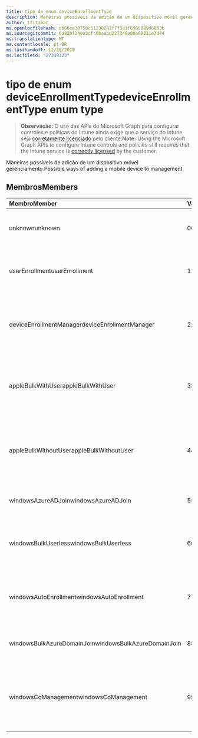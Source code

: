 ```yaml
---
title: tipo de enum deviceEnrollmentType
description: Maneiras possíveis de adição de um dispositivo móvel gerenciamento.
author: tfitzmac
ms.openlocfilehash: db66ca30758c11230282f7f3a1f6966089d6883b
ms.sourcegitcommit: 6a82bf240a3cfc0baabd227349e08a08311e3d44
ms.translationtype: MT
ms.contentlocale: pt-BR
ms.lasthandoff: 12/18/2018
ms.locfileid: "27339323"
---
```

# <a name="deviceenrollmenttype-enum-type"></a><span data-ttu-id="596da-103">tipo de enum deviceEnrollmentType</span><span class="sxs-lookup"><span data-stu-id="596da-103">deviceEnrollmentType enum type</span></span>

> <span data-ttu-id="596da-104">**Observação:** O uso das APIs do Microsoft Graph para configurar controles e políticas do Intune ainda exige que o serviço do Intune seja [corretamente licenciado](https://go.microsoft.com/fwlink/?linkid=839381) pelo cliente.</span><span class="sxs-lookup"><span data-stu-id="596da-104">**Note:** Using the Microsoft Graph APIs to configure Intune controls and policies still requires that the Intune service is [correctly licensed](https://go.microsoft.com/fwlink/?linkid=839381) by the customer.</span></span>

<span data-ttu-id="596da-105">Maneiras possíveis de adição de um dispositivo móvel gerenciamento.</span><span class="sxs-lookup"><span data-stu-id="596da-105">Possible ways of adding a mobile device to management.</span></span>
## <a name="members"></a><span data-ttu-id="596da-106">Membros</span><span class="sxs-lookup"><span data-stu-id="596da-106">Members</span></span>
|<span data-ttu-id="596da-107">Membro</span><span class="sxs-lookup"><span data-stu-id="596da-107">Member</span></span>|<span data-ttu-id="596da-108">Valor</span><span class="sxs-lookup"><span data-stu-id="596da-108">Value</span></span>|<span data-ttu-id="596da-109">Descrição</span><span class="sxs-lookup"><span data-stu-id="596da-109">Description</span></span>|
|:---|:---|:---|
|<span data-ttu-id="596da-110">unknown</span><span class="sxs-lookup"><span data-stu-id="596da-110">unknown</span></span>|<span data-ttu-id="596da-111">0</span><span class="sxs-lookup"><span data-stu-id="596da-111">0</span></span>|<span data-ttu-id="596da-112">O valor padrão, tipo de registro não foi coletado.</span><span class="sxs-lookup"><span data-stu-id="596da-112">Default value, enrollment type was not collected.</span></span>|
|<span data-ttu-id="596da-113">userEnrollment</span><span class="sxs-lookup"><span data-stu-id="596da-113">userEnrollment</span></span>|<span data-ttu-id="596da-114">1</span><span class="sxs-lookup"><span data-stu-id="596da-114">1</span></span>|<span data-ttu-id="596da-115">Inscrição do orientado por usuário por meio do canal BYOD.</span><span class="sxs-lookup"><span data-stu-id="596da-115">User driven enrollment through BYOD channel.</span></span>|
|<span data-ttu-id="596da-116">deviceEnrollmentManager</span><span class="sxs-lookup"><span data-stu-id="596da-116">deviceEnrollmentManager</span></span>|<span data-ttu-id="596da-117">2</span><span class="sxs-lookup"><span data-stu-id="596da-117">2</span></span>|<span data-ttu-id="596da-118">Inscrição do usuário com uma conta de Gerenciador de inscrição do dispositivo.</span><span class="sxs-lookup"><span data-stu-id="596da-118">User enrollment with a device enrollment manager account.</span></span>|
|<span data-ttu-id="596da-119">appleBulkWithUser</span><span class="sxs-lookup"><span data-stu-id="596da-119">appleBulkWithUser</span></span>|<span data-ttu-id="596da-120">3</span><span class="sxs-lookup"><span data-stu-id="596da-120">3</span></span>|<span data-ttu-id="596da-121">Inscrição do Apple em massa com o desafio de usuário.</span><span class="sxs-lookup"><span data-stu-id="596da-121">Apple bulk enrollment with user challenge.</span></span> <span data-ttu-id="596da-122">Configurador Apple (DEP)</span><span class="sxs-lookup"><span data-stu-id="596da-122">(DEP, Apple Configurator)</span></span>|
|<span data-ttu-id="596da-123">appleBulkWithoutUser</span><span class="sxs-lookup"><span data-stu-id="596da-123">appleBulkWithoutUser</span></span>|<span data-ttu-id="596da-124">4</span><span class="sxs-lookup"><span data-stu-id="596da-124">4</span></span>|<span data-ttu-id="596da-125">Inscrição do Apple em massa sem o desafio de usuário.</span><span class="sxs-lookup"><span data-stu-id="596da-125">Apple bulk enrollment without user challenge.</span></span> <span data-ttu-id="596da-126">(DEP, Apple configurador, móvel Config)</span><span class="sxs-lookup"><span data-stu-id="596da-126">(DEP, Apple Configurator, Mobile Config)</span></span>|
|<span data-ttu-id="596da-127">windowsAzureADJoin</span><span class="sxs-lookup"><span data-stu-id="596da-127">windowsAzureADJoin</span></span>|<span data-ttu-id="596da-128">5</span><span class="sxs-lookup"><span data-stu-id="596da-128">5</span></span>|<span data-ttu-id="596da-129">Windows Azure AD de 10 ingressam.</span><span class="sxs-lookup"><span data-stu-id="596da-129">Windows 10 Azure AD Join.</span></span>|
|<span data-ttu-id="596da-130">windowsBulkUserless</span><span class="sxs-lookup"><span data-stu-id="596da-130">windowsBulkUserless</span></span>|<span data-ttu-id="596da-131">6</span><span class="sxs-lookup"><span data-stu-id="596da-131">6</span></span>|<span data-ttu-id="596da-132">Inscrição em massa de 10 Windows por meio de ICD com certificado.</span><span class="sxs-lookup"><span data-stu-id="596da-132">Windows 10 Bulk enrollment through ICD with certificate.</span></span>|
|<span data-ttu-id="596da-133">windowsAutoEnrollment</span><span class="sxs-lookup"><span data-stu-id="596da-133">windowsAutoEnrollment</span></span>|<span data-ttu-id="596da-134">7</span><span class="sxs-lookup"><span data-stu-id="596da-134">7</span></span>|<span data-ttu-id="596da-135">Inscrição automática do Windows 10.</span><span class="sxs-lookup"><span data-stu-id="596da-135">Windows 10 automatic enrollment.</span></span> <span data-ttu-id="596da-136">(Adicionar a conta do trabalho)</span><span class="sxs-lookup"><span data-stu-id="596da-136">(Add work account)</span></span>|
|<span data-ttu-id="596da-137">windowsBulkAzureDomainJoin</span><span class="sxs-lookup"><span data-stu-id="596da-137">windowsBulkAzureDomainJoin</span></span>|<span data-ttu-id="596da-138">8</span><span class="sxs-lookup"><span data-stu-id="596da-138">8</span></span>|<span data-ttu-id="596da-139">Windows 10 em massa ingressar do Windows Azure AD.</span><span class="sxs-lookup"><span data-stu-id="596da-139">Windows 10 bulk Azure AD Join.</span></span>|
|<span data-ttu-id="596da-140">windowsCoManagement</span><span class="sxs-lookup"><span data-stu-id="596da-140">windowsCoManagement</span></span>|<span data-ttu-id="596da-141">9</span><span class="sxs-lookup"><span data-stu-id="596da-141">9</span></span>|<span data-ttu-id="596da-142">Gerenciamento de colegas de 10 Windows acionadas por piloto automático ou a diretiva de grupo.</span><span class="sxs-lookup"><span data-stu-id="596da-142">Windows 10 Co-Management triggered by AutoPilot or Group Policy.</span></span>|



